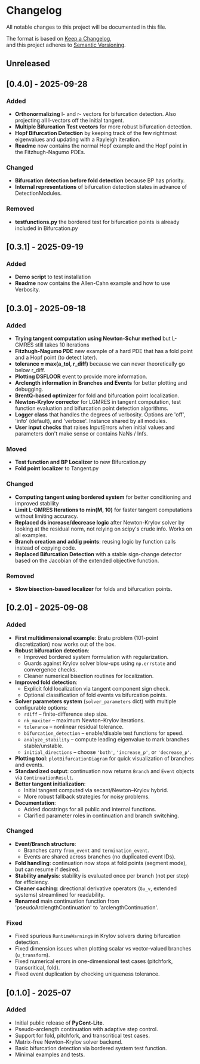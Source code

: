 # Changelog
All notable changes to this project will be documented in this file.

The format is based on [Keep a Changelog](https://keepachangelog.com/en/1.1.0/),  
and this project adheres to [Semantic Versioning](https://semver.org/spec/v2.0.0.html).

## Unreleased

## [0.4.0] - 2025-09-28

### Added
- **Orthonormalizing** l- and r- vectors for bifurcation detection. Also projecting all l-vectors off the initial tangent.
- **Multiple Bifurcation Test vectors** for more robust bifurcation detection.
- **Hopf Bifurcation Detection** by keeping track of the few rightmost eigenvalues and updating with a Rayleigh iteration.
- **Readme** now contains the normal Hopf example and the Hopf point in the Fitzhugh-Nagumo PDEs.

### Changed
- **Bifurcation detection before fold detection** because BP has priority.
- **Internal representations** of bifurcation detection states in advance of DetectionModules.

### Removed
- **testfunctions.py** the bordered test for bifurcation points is already included in Bifurcation.py

## [0.3.1] - 2025-09-19

### Added
- **Demo script** to test installation
- **Readme** now contains the Allen-Cahn example and how to use Verbosity.

## [0.3.0] - 2025-09-18

### Added
- **Trying tangent computation using Newton-Schur method** but L-GMRES still takes 10 iterations
- **Fitzhugh-Nagumo PDE** new example of a hard PDE that has a fold point and a Hopf point (to detect later).
- **tolerance = max(a_tol, r_diff)** because we can never theoretically go below r_diff.
- **Plotting DSFLOOR** event to provide more information.
- **Arclength information in Branches and Events** for better plotting and debugging.
- **BrentQ-based optimizer** for fold and bifurcation point localization.
- **Newton-Krylov corrector** for LGMRES in tangent computation, test function evaluation and bifurcation point detection algorithms.
- **Logger class** that handles the degrees of verbosity. Options are 'off', 'info' (default), and 'verbose'. Instance shared by all modules.
- **User input checks** that raises InputErrors when initial values and parameters don't make sense or contains NaNs / Infs.

### Moved
- **Test function and BP Localizer** to new Bifurcation.py
- **Fold point localizer** to Tangent.py

### Changed
- **Computing tangent using bordered system** for better conditioning and improved stability
- **Limit L-GMRES Iterations to min(M, 10)** for faster tangent computations without limiting accuracy.
- **Replaced ds increase/decrease logic** after Newton-Krylov solver by looking at the residual norm, not relying on scipy's crude info. Works on all examples.
- **Branch creation and addig points**: reusing logic by function calls instead of copying code.
- **Replaced Bifurcation Detection** with a stable sign-change detector based on the Jacobian of the extended objective function.

### Removed
- **Slow bisection-based localizer** for folds and bifurcation points.

## [0.2.0] - 2025-09-08
### Added
- **First multidimensional example**: Bratu problem (101-point discretization) now works out of the box.
- **Robust bifurcation detection**:
  - Improved bordered system formulation with regularization.
  - Guards against Krylov solver blow-ups using `np.errstate` and convergence checks.
  - Cleaner numerical bisection routines for localization.
- **Improved fold detection**:
  - Explicit fold localization via tangent component sign check.
  - Optional classification of fold events vs bifurcation points.
- **Solver parameters system** (`solver_parameters` dict) with multiple configurable options:
  - `rdiff` – finite-difference step size.
  - `nk_maxiter` – maximum Newton–Krylov iterations.
  - `tolerance` – nonlinear residual tolerance.
  - `bifurcation_detection` – enable/disable test functions for speed.
  - `analyze_stability` – compute leading eigenvalue to mark branches stable/unstable.
  - `initial_directions` – choose `'both'`, `'increase_p'`, or `'decrease_p'`.
- **Plotting tool**: `plotBifurcationDiagram` for quick visualization of branches and events.
- **Standardized output**: continuation now returns `Branch` and `Event` objects via `ContinuationResult`.
- **Better tangent initialization**:
  - Initial tangent computed via secant/Newton–Krylov hybrid.
  - More robust fallback strategies for noisy problems.
- **Documentation**:
  - Added docstrings for all public and internal functions.
  - Clarified parameter roles in continuation and branch switching.

### Changed
- **Event/Branch structure**:
  - Branches carry `from_event` and `termination_event`.
  - Events are shared across branches (no duplicated event IDs).
- **Fold handling**: continuation now stops at fold points (segment mode), but can resume if desired.
- **Stability analysis**: stability is evaluated once per branch (not per step) for efficiency.
- **Cleaner caching**: directional derivative operators (`Gu_v`, extended systems) streamlined for readability.
- **Renamed** main continuation function from 'pseudoArclengthContinuation' to 'arclengthContinuation'.

### Fixed
- Fixed spurious `RuntimeWarning`s in Krylov solvers during bifurcation detection.
- Fixed dimension issues when plotting scalar vs vector-valued branches (`u_transform`).
- Fixed numerical errors in one-dimensional test cases (pitchfork, transcritical, fold).
- Fixed event duplication by checking uniqueness tolerance.


## [0.1.0] - 2025-07
### Added
- Initial public release of **PyCont-Lite**.
- Pseudo-arclength continuation with adaptive step control.
- Support for fold, pitchfork, and transcritical test cases.
- Matrix-free Newton–Krylov solver backend.
- Basic bifurcation detection via bordered system test function.
- Minimal examples and tests.
